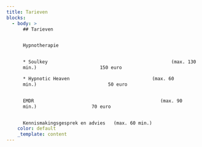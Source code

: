 ```yaml
---
title: Tarieven
blocks:
  - body: >
      ## Tarieven


      Hypnotherapie


      * Soulkey                                             (max. 130
      min.)                       150 euro

      * Hypnotic Heaven                              (max. 60
      min.)                          50 euro


      EMDR                                              (max. 90
      min.)                    70 euro


      Kennismakingsgesprek en advies   (max. 60 min.)                    30 euro
    color: default
    _template: content
---
```


